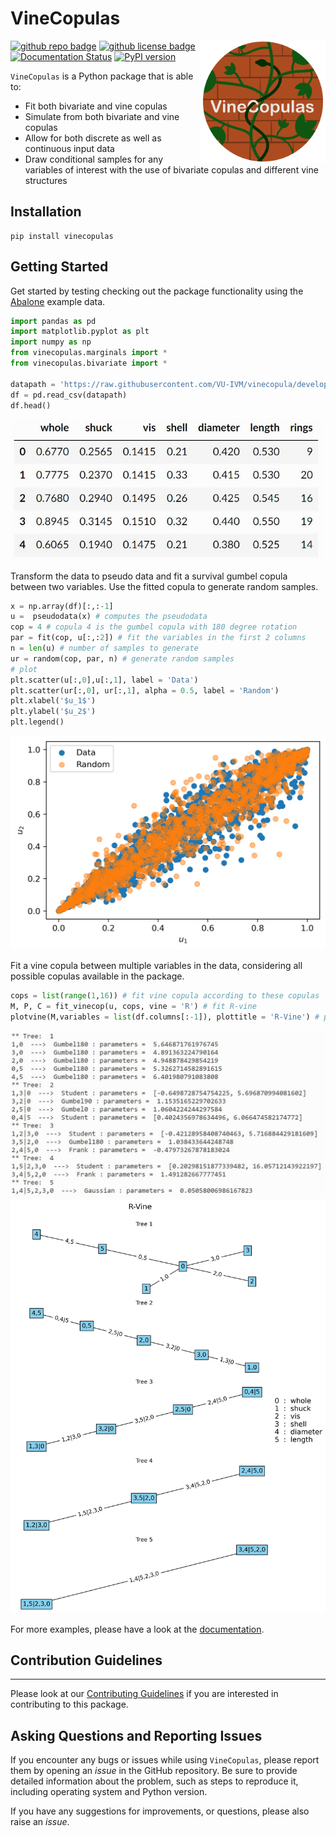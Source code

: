 # VineCopulas
<img align="right" width="200" src="https://raw.githubusercontent.com/VU-IVM/VineCopulas/main/doc/logo2.png">


[![github repo badge](https://img.shields.io/badge/github-repo-000.svg?logo=github&labelColor=gray&color=blue)](https://github.com/VU-IVM/VineCopulas)
[![github license badge](https://img.shields.io/github/license/VU-IVM/VineCopulas)](https://github.com/VU-IVM/VineCopulas)
[![Documentation Status](https://readthedocs.org/projects/vinecopulas/badge/?version=latest)](https://vinecopulas.readthedocs.io/en/latest/?badge=latest) 
[![PyPI version](https://badge.fury.io/py/VineCopulas.svg)](https://badge.fury.io/py/VineCopulas)

`VineCopulas` is a Python package that is able to:
* Fit both bivariate and vine copulas
* Simulate from both bivariate and vine copulas
* Allow for both discrete as well as continuous input data
* Draw conditional samples for any variables of interest with the use of bivariate copulas and different vine structures

## Installation

```
pip install vinecopulas
```

## Getting Started 

Get started by testing checking out the package functionality using the [Abalone](http://archive.ics.uci.edu/ml/datasets/Abalone) example data.

```python
import pandas as pd
import matplotlib.pyplot as plt
import numpy as np
from vinecopulas.marginals import *
from vinecopulas.bivariate import *

datapath = 'https://raw.githubusercontent.com/VU-IVM/vinecopula/develop/doc/sample_data.csv'
df = pd.read_csv(datapath)
df.head()
```
<img src="https://raw.githubusercontent.com/VU-IVM/VineCopulas/main/doc/table_head.JPG" width="500">

Transform the data to pseudo data and fit a survival gumbel copula between two variables. Use the fitted copula to generate random samples.

```python
x = np.array(df)[:,:-1]
u =  pseudodata(x) # computes the pseudodata
cop = 4 # copula 4 is the gumbel copula with 180 degree rotation
par = fit(cop, u[:,:2]) # fit the variables in the first 2 columns 
n = len(u) # number of samples to generate 
ur = random(cop, par, n) # generate random samples
# plot
plt.scatter(u[:,0],u[:,1], label = 'Data')
plt.scatter(ur[:,0], ur[:,1], alpha = 0.5, label = 'Random')
plt.xlabel('$u_1$')
plt.ylabel('$u_2$')
plt.legend()
```
<img src="https://raw.githubusercontent.com/VU-IVM/VineCopulas/main/doc/bivariate_example.png" width="600">

Fit a vine copula between multiple variables in the data, considering all possible copulas available in the package.

```python
cops = list(range(1,16)) # fit vine copula according to these copulas
M, P, C = fit_vinecop(u, cops, vine = 'R') # fit R-vine
plotvine(M,variables = list(df.columns[:-1]), plottitle = 'R-Vine') # plot structure
```

<img src="https://raw.githubusercontent.com/VU-IVM/VineCopulas/main/doc/vine_structure.JPG" width="600">
<img src="https://raw.githubusercontent.com/VU-IVM/VineCopulas/main/doc/vine_example.png" width="600">

For more examples, please have a look at the [documentation](https://vinecopulas.readthedocs.io/en/latest/).
## Contribution Guidelines
---

Please look at our [Contributing Guidelines](https://github.com/VU-IVM/VineCopulas/blob/02c24201411677f6968e0f0caefc749c74796715/CONTRIBUTING.md) if you are interested in contributing to this package.

## Asking Questions and Reporting Issues

If you encounter any bugs or issues while using `VineCopulas`, please report them by opening an *issue* in the GitHub repository. Be sure to provide detailed information about the problem, such as steps to reproduce it, including operating system and Python version.

If you have any suggestions for improvements, or questions, please also raise an *issue*. 
